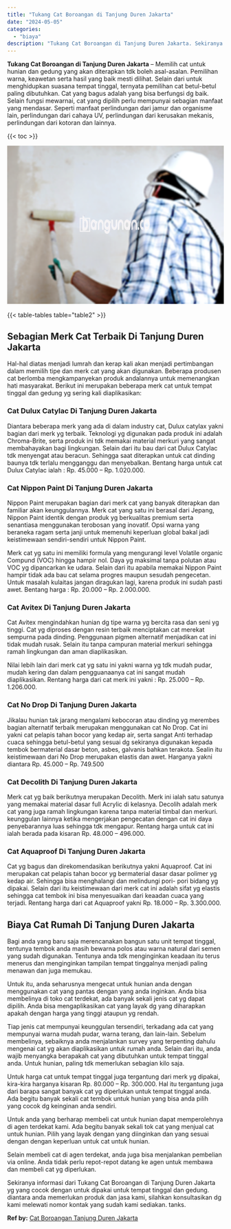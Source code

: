 ```yaml
---
title: "Tukang Cat Boroangan di Tanjung Duren Jakarta"
date: "2024-05-05"
categories: 
  - "biaya"
description: "Tukang Cat Boroangan di Tanjung Duren Jakarta. Sekiranya informasi dari Tukang Cat Boroangan di Tanjung Duren Jakarta yg yang cocok dengan untuk dipakai untu..."
---
```


**Tukang Cat Boroangan di Tanjung Duren Jakarta** – Memilih cat untuk hunian dan gedung yang akan diterapkan tdk boleh asal-asalan. Pemilihan warna, keawetan serta hasil yang baik mesti dilihat. Selain dari untuk menghidupkan suasana tempat tinggal, ternyata pemilihan cat betul-betul paling dibutuhkan. Cat yang bagus adalah yang bisa berfungsi dg baik. Selain fungsi mewarnai, cat yang dipilih perlu mempunyai sebagian manfaat yang mendasar. Seperti manfaat perlindungan dari jamur dan organisme lain, perlindungan dari cahaya UV, perlindungan dari kerusakan mekanis, perlindungan dari kotoran dan lainnya.

{{< toc >}}

![Tukang Cat Boroangan di Tanjung Duren Jakarta](/images/jasa-cat-murah34.png)

{{< table-tables table="table2" >}}

## Sebagian Merk Cat Terbaik Di Tanjung Duren Jakarta

Hal-hal diatas menjadi lumrah dan kerap kali akan menjadi pertimbangan dalam memilih tipe dan merk cat yang akan digunakan. Beberapa produsen cat berlomba mengkampanyekan produk andalannya untuk memenangkan hati masyarakat. Berikut ini merupakan beberapa merk cat untuk tempat tinggal dan gedung yg sering kali diaplikasikan:

### Cat Dulux Catylac Di Tanjung Duren Jakarta

Diantara beberapa merk yang ada di dalam industry cat, Dulux catylax yakni bagian dari merk yg terbaik. Teknologi yg digunakan pada produk ini adalah Chroma-Brite, serta produk ini tdk memakai material merkuri yang sangat membahayakan bagi lingkungan. Selain dari itu bau dari cat Dulux Catylac tdk menyengat atau beracun. Sehingga saat diterapkan untuk cat dinding baunya tdk terlalu mengganggu dan menyebalkan. Bentang harga untuk cat Dulux Catylac ialah : Rp. 45.000 – Rp. 1.020.000.

### Cat Nippon Paint Di Tanjung Duren Jakarta

Nippon Paint merupakan bagian dari merk cat yang banyak diterapkan dan familiar akan keunggulannya. Merk cat yang satu ini berasal dari Jepang, Nippon Paint identik dengan produk yg berkualitas premium serta senantiasa menggunakan terobosan yang inovatif. Opsi warna yang beraneka ragam serta janji untuk memenuhi keperluan global bakal jadi keistimewaan sendiri-sendiri untuk Nippon Paint.

Merk cat yg satu ini memiliki formula yang mengurangi level Volatile organic Compund (VOC) hingga hampir nol. Daya yg maksimal tanpa polutan atau VOC yg dipancarkan ke udara. Selain dari itu apabila memakai Nippon Paint hampir tidak ada bau cat selama progres maupun sesudah pengecetan. Untuk masalah kulaitas jangan diragukan lagi, karena produk ini sudah pasti awet. Bentang harga : Rp. 20.000 – Rp. 2.000.000.

### Cat Avitex Di Tanjung Duren Jakarta

Cat Avitex mengindahkan hunian dg tipe warna yg bercita rasa dan seni yg tinggi. Cat yg diproses dengan resin terbaik menciptakan cat merekat sempurna pada dinding. Penggunaan pigmen alternatif menjadikan cat ini tidak mudah rusak. Selain itu tanpa campuran material merkuri sehingga ramah lingkungan dan aman diaplikasikan.

Nilai lebih lain dari merk cat yg satu ini yakni warna yg tdk mudah pudar, mudah kering dan dalam pengguanaanya cat ini sangat mudah diaplikasikan. Rentang harga dari cat merk ini yakni : Rp. 25.000 – Rp. 1.206.000.

### Cat No Drop Di Tanjung Duren Jakarta

Jikalau hunian tak jarang mengalami kebocoran atau dinding yg merembes bagian alternatif terbaik merupakan menggunakan cat No Drop. Cat ini yakni cat pelapis tahan bocor yang kedap air, serta sangat Anti terhadap cuaca sehingga betul-betul yang sesuai dg sekiranya digunakan kepada tembok bermaterial dasar beton, asbes, galvanis bahkan terakota. Sealin itu keistimewaan dari No Drop merupakan elastis dan awet. Harganya yakni diantara Rp. 45.000 – Rp. 749.500

### Cat Decolith Di Tanjung Duren Jakarta

Merk cat yg baik berikutnya merupakan Decolith. Merk ini ialah satu satunya yang memakai material dasar full Acrylic di kelasnya. Decolih adalah merk cat yang juga ramah lingkungan karena tanpa material timbal dan merkuri. keunggulan lainnya ketika mengerjakan pengecatan dengan cat ini daya penyebarannya luas sehingga tdk mengapur. Rentang harga untuk cat ini ialah berada pada kisaran Rp. 48.000 – 496.000.

### Cat Aquaproof Di Tanjung Duren Jakarta

Cat yg bagus dan direkomendasikan berikutnya yakni Aquaproof. Cat ini merupakan cat pelapis tahan bocor yg bermaterial dasar dasar polimer yg kedap air. Sehingga bisa menghalangi dan melindungi pori- pori bidang yg dipakai. Selain dari itu keistimewaan dari merk cat ini adalah sifat yg elastis sehingga cat tembok ini bisa menyesuaikan dari keaadan cuaca yang terjadi. Rentang harga dari cat Aquaproof yakni Rp. 18.000 – Rp. 3.300.000.

## Biaya Cat Rumah Di Tanjung Duren Jakarta

Bagi anda yang baru saja merencanakan bangun satu unit tempat tinggal, tentunya tembok anda masih bewarna polos atau warna natural dari semen yang sudah digunakan. Tentunya anda tdk menginginkan keadaan itu terus menerus dan menginginkan tampilan tempat tinggalnya menjadi paling menawan dan juga memukau.

Untuk itu, anda seharusnya mengecat untuk hunian anda dengan menggunakan cat yang pantas dengan yang anda inginkan. Anda bisa membelinya di toko cat terdekat, ada banyak sekali jenis cat yg dapat dipilih. Anda bisa mengaplikasikan cat yang layak dg yang diharapkan apakah dengan harga yang tinggi ataupun yg rendah.

Tiap jenis cat mempunyai keunggulan tersendiri, terkadang ada cat yang mempunyai warna mudah pudar, warna terang, dan lain-lain. Sebelum membelinya, sebaiknya anda menjalankan survey yang terpenting dahulu mengenai cat yg akan diaplikasikan untuk rumah anda. Selain dari itu, anda wajib menyangka berapakah cat yang dibutuhkan untuk tempat tinggal anda. Untuk hunian, paling tdk memerlukan sebagian kilo saja.

Untuk harga cat untuk tempat tinggal juga tergantung dari merk yg dipakai, kira-kira harganya kisaran Rp. 80.000 – Rp. 300.000. Hal itu tergantung juga dari barapa sangat banyak cat yg diperlukan untuk tempat tinggal anda. Ada begitu banyak sekali cat tembok untuk hunian yang bisa anda pilih yang cocok dg keinginan anda sendiri.

Untuk anda yang berharap membeli cat untuk hunian dapat memperolehnya di agen terdekat kami. Ada begitu banyak sekali tok cat yang menjual cat untuk hunian. Pilih yang layak dengan yang diinginkan dan yang sesuai dengan dengan keperluan untuk cat untuk hunian.

Selain membeli cat di agen terdekat, anda juga bisa menjalankan pembelian via online. Anda tidak perlu repot-repot datang ke agen untuk membawa dan membeli cat yg diperlukan.

Sekiranya informasi dari Tukang Cat Boroangan di Tanjung Duren Jakarta yg yang cocok dengan untuk dipakai untuk tempat tinggal dan gedung. diantara anda memerlukan produk dan jasa kami, silahkan konsultasikan dg kami melewati nomor kontak yang sudah kami sediakan. tanks.

**Ref by:** [Cat Boroangan Tanjung Duren Jakarta](https://id.wikipedia.org/wiki/Cat)
